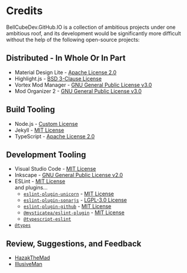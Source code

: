 # Credits

BellCubeDev.GitHub.IO is a collection of ambitious projects under one ambitious roof, and its development would be significantly more difficult without the help of the following open-source projects:

## Distributed - In Whole Or In Part

* Material Design Lite - [Apache License 2.0](https://github.com/google/material-design-lite/blob/mdl-1.x/LICENSE)
* Highlight.js - [BSD 3-Clause License](https://github.com/highlightjs/highlight.js/blob/main/LICENSE)
* Vortex Mod Manager - [GNU General Public License v3.0](https://github.com/Nexus-Mods/Vortex/blob/master/LICENSE.md)
* Mod Organizer 2 - [GNU General Public License v3.0](https://github.com/ModOrganizer2/modorganizer/blob/master/LICENSE)

## Build Tooling

* Node.js - [Custom License](https://github.com/nodejs/node/blob/main/LICENSE)
* Jekyll - [MIT License](https://github.com/jekyll/jekyll/blob/master/LICENSE)
* TypeScript - [Apache License 2.0](https://github.com/microsoft/TypeScript/blob/main/LICENSE.txt)

## Development Tooling

* Visual Studio Code - [MIT License](https://github.com/microsoft/vscode/blob/main/LICENSE.txt)
* Inkscape - [GNU General Public License v2.0](https://gitlab.com/inkscape/inkscape/-/blob/master/COPYING)
* ESLint - [MIT License](https://github.com/eslint/eslint/blob/main/LICENSE)<br />and plugins...
  * [`eslint-plugin-unicorn`](https://www.npmjs.com/package/eslint-plugin-unicorn) - [MIT License](https://github.com/sindresorhus/eslint-plugin-unicorn/blob/main/license)
  * [`eslint-plugin-sonarjs`](https://www.npmjs.com/package/eslint-plugin-sonarjs) - [LGPL-3.0 License](https://github.com/SonarSource/eslint-plugin-sonarjs/blob/master/LICENSE)
  * [`eslint-plugin-github`](https://www.npmjs.com/package/eslint-plugin-github) - [MIT License](https://github.com/github/eslint-plugin-github/blob/main/LICENSE)
  * [`@mysticatea/eslint-plugin`](https://www.npmjs.com/package/@mysticatea/eslint-plugin) - [MIT License](https://github.com/mysticatea/eslint-plugin/blob/master/LICENSE)
  * [`@typescript-eslint`](https://www.npmjs.com/org/typescript-eslint)
* [`@types`](https://www.npmjs.com/~types)

## Review, Suggestions, and Feedback

* [HazakTheMad](https://www.nexusmods.com/users/121936708)
* [IllusiveMan](https://www.nexusmods.com/users/31759390)
